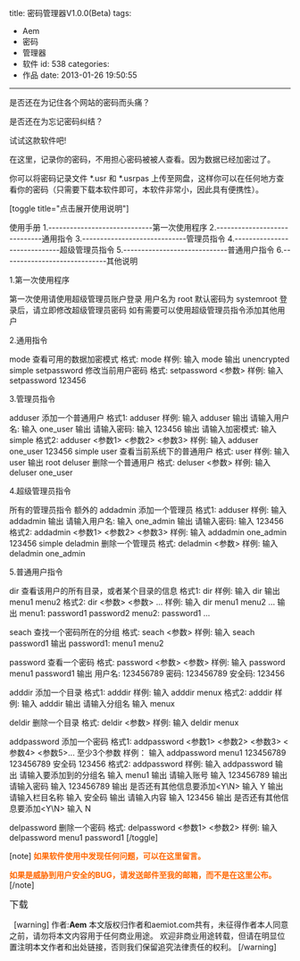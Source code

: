 title: 密码管理器V1.0.0(Beta)
tags:
  - Aem
  - 密码
  - 管理器
  - 软件
id: 538
categories:
  - 作品
date: 2013-01-26 19:50:55
---

是否还在为记住各个网站的密码而头痛？

是否还在为忘记密码纠结？

试试这款软件吧!

在这里，记录你的密码，不用担心密码被被人查看。因为数据已经加密过了。

你可以将密码记录文件 *.usr 和 *.usrpas 上传至网盘，这样你可以在任何地方查看你的密码（只需要下载本软件即可，本软件非常小，因此具有便携性）。

[toggle title="点击展开使用说明"]

使用手册
1.-----------------------------第一次使用程序
2.-----------------------------通用指令
3.-----------------------------管理员指令
4.-----------------------------超级管理员指令
5.-----------------------------普通用户指令
6.-----------------------------其他说明

1.第一次使用程序

第一次使用请使用超级管理员账户登录
用户名为 root
默认密码为 systemroot
登录后，请立即修改超级管理员密码
如有需要可以使用超级管理员指令添加其他用户

2.通用指令

mode
查看可用的数据加密模式
格式: mode
样例:
输入 mode
输出 unencrypted
simple
setpassword
修改当前用户密码
格式: setpassword &lt;参数&gt;
样例:
输入 setpassword 123456

3.管理员指令

adduser
添加一个普通用户
格式1: adduser
样例:
输入 adduser
输出 请输入用户名:
输入 one_user
输出 请输入密码:
输入 123456
输出 请输入加密模式:
输入 simple
格式2: adduser &lt;参数1&gt; &lt;参数2&gt; &lt;参数3&gt;
样例:
输入 adduser one_user 123456 simple
user
查看当前系统下的普通用户
格式: user
样例:
输入 user
输出 root
deluser
删除一个普通用户
格式: deluser &lt;参数&gt;
样例:
输入 deluser one_user

4.超级管理员指令

所有的管理员指令
额外的
addadmin
添加一个管理员
格式1: adduser
样例:
输入 addadmin
输出 请输入用户名:
输入 one_admin
输出 请输入密码:
输入 123456
格式2: addadmin &lt;参数1&gt; &lt;参数2&gt; &lt;参数3&gt;
样例:
输入 addadmin one_admin 123456 simple
deladmin
删除一个管理员
格式: deladmin &lt;参数&gt;
样例:
输入 deladmin one_admin

5.普通用户指令

dir
查看该用户的所有目录，或者某个目录的信息
格式1: dir
样例:
输入 dir
输出 menu1
menu2
格式2: dir &lt;参数&gt; &lt;参数&gt; ...
样例:
输入 dir menu1 menu2 ...
输出 menu1:
password1
password2
menu2:
password1
...

seach
查找一个密码所在的分组
格式: seach &lt;参数&gt;
样例:
输入 seach password1
输出 password1:
menu1
menu2

password
查看一个密码
格式: password &lt;参数&gt; &lt;参数&gt;
样例:
输入 password menu1 password1
输出 用户名: 123456789
密码: 123456789
安全码: 123456

adddir
添加一个目录
格式1: adddir
样例:
输入 adddir menux
格式2: adddir
样例:
输入 adddir
输出 请输入分组名
输入 menux

deldir
删除一个目录
格式: deldir &lt;参数&gt;
样例:
输入 deldir menux

addpassword
添加一个密码
格式1: addpassword &lt;参数1&gt; &lt;参数2&gt; &lt;参数3&gt; &lt;参数4&gt; &lt;参数5&gt;... 至少3个参数
样例：
输入 addpassword menu1 123456789 123456789 安全码 123456
格式2: addpassword
样例:
输入 addpassword
输出 请输入要添加到的分组名
输入 menu1
输出 请输入账号
输入 123456789
输出 请输入密码
输入 123456789
输出 是否还有其他信息要添加&lt;Y\N&gt;
输入 Y
输出 请输入栏目名称
输入 安全码
输出 请输入内容
输入 123456
输出 是否还有其他信息要添加&lt;Y\N&gt;
输入 N

delpassword
删除一个密码
格式: delpassword &lt;参数1&gt; &lt;参数2&gt;
样例:
输入 delpassword menu1 password1
[/toggle]

[note]
<span style="color: #ff6600;">**如果软件使用中发现任何问题，可以在这里留言。**</span>

<span style="color: #ff6600;">**如果是威胁到用户安全的BUG，请发送邮件至我的邮箱，而不是在这里公布。**</span>
[/note]

<big>下载</big>

&nbsp;
[warning]
作者:**Aem**
本文版权归作者和aemiot.com共有，未征得作者本人同意之前，请勿将本文内容用于任何商业用途。 欢迎非商业用途转载，但请在明显位置注明本文作者和出处链接，否则我们保留追究法律责任的权利。
[/warning]